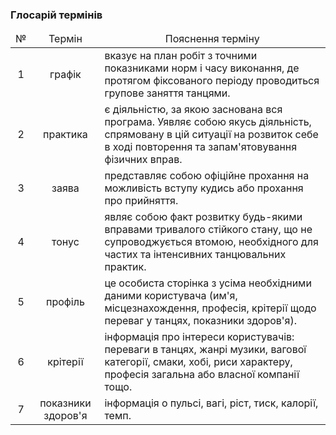 ### Глосарій термінів 

<table>
    <thead align="center">
        <tr>
            <td>№</td>
            <td>Термін</td>
            <td>Пояснення терміну</td>
        </tr>
    </thead>
    <tbody>
        <tr>
            <td align="center">1</td>
            <td align="center">графік</td>
            <td>вказує на план робіт з точними показниками норм і часу виконання, де протягом фіксованого періоду проводиться групове заняття танцями.</td>
        </tr>
        <tr>
            <td align="center">2</td>
            <td align="center">практика</td>
            <td>є діяльністю, за якою заснована вся програма. Уявляє собою якусь діяльність, спрямовану в цій ситуації на розвиток себе в ході повторення та запам'ятовування фізичних вправ.</td>
        </tr>
        <tr>
            <td align="center">3</td>
            <td align="center">заява</td>
            <td>представляє собою офіційне прохання на можливість вступу кудись або прохання про прийняття.</td>
        </tr>
        <tr>
            <td align="center">4</td>
            <td align="center">тонус</td>
            <td>являє собою факт розвитку будь-якими вправами тривалого стійкого стану, що не супроводжується втомою, необхідного для частих та інтенсивних танцювальних практик.</td>
        </tr>
        <tr>
            <td align="center">5</td>
            <td align="center">профіль</td>
            <td>це особиста сторінка з усіма необхідними даними користувача (им'я, місцезнахождення, професія, крітерії щодо переваг у танцях, показники здоров'я).</td>
        </tr>
        <tr>
            <td align="center">6</td>
            <td align="center">крітерії</td>
            <td>інформація про інтереси користувачів: переваги в танцях, жанрі музики, вагової категорії, смаки, хобі, риси характеру, професія загальна або власної компанії тощо.</td>
        </tr>
         <tr>
            <td align="center">7</td>
            <td align="center">показники здоров'я</td>
            <td>інформація о пульсі, вагі, ріст, тиск, калорії, темп.</td>
        </tr>
    </tbody>
</table>
